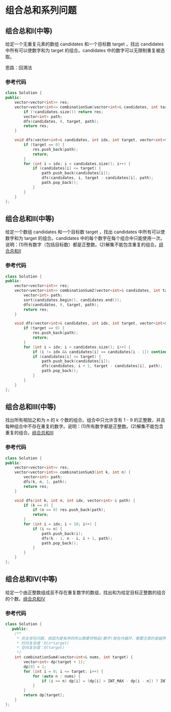 # 组合总和系列问题

## 组合总和I(中等)

给定一个无重复元素的数组 candidates 和一个目标数 target ，找出 candidates 中所有可以使数字和为 target 的组合。candidates 中的数字可以无限制重复被选取。

思路：回溯法

### 参考代码

```c++
class Solution {
public:
    vector<vector<int>> res;
    vector<vector<int>> combinationSum(vector<int>& candidates, int target) {
        if (!candidates.size()) return res;
        vector<int> path;
        dfs(candidates, 0, target, path);
        return res;
    }

    void dfs(vector<int>& candidates, int idx, int target, vector<int>& path) {
        if (target == 0) {
            res.push_back(path);
            return;
        }
        for (int i = idx; i < candidates.size(); i++) {
            if (candidates[i] <= target) {
                path.push_back(candidates[i]);
                dfs(candidates, i, target - candidates[i], path);
                path.pop_back();
            }
        }
    }
};
```

## 组合总和II(中等)

给定一个数组 candidates 和一个目标数 target ，找出 candidates 中所有可以使数字和为 target 的组合。candidates 中的每个数字在每个组合中只能使用一次。说明：(1)所有数字（包括目标数）都是正整数。(2)解集不能包含重复的组合。[组合总和II](https://leetcode-cn.com/problems/combination-sum-ii/)

### 参考代码

```c++
class Solution {
public:
    vector<vector<int>> res;
    vector<vector<int>> combinationSum2(vector<int>& candidates, int target) {
        vector<int> path;
        sort(candidates.begin(), candidates.end());
        dfs(candidates, 0, target, path);
        return res;
    }

    void dfs(vector<int>& candidates, int idx, int target, vector<int>& path) {
        if (target == 0) {
            res.push_back(path);
            return;
        }
        for (int i = idx; i < candidates.size(); i++) {
            if (i != idx && candidates[i] == candidates[i - 1]) continue;
            if (candidates[i] <= target) {
                path.push_back(candidates[i]);
                dfs(candidates, i + 1, target - candidates[i], path);
                path.pop_back();
            }
        }
    }
};
```

## 组合总和III(中等)

找出所有相加之和为 n 的 k 个数的组合。组合中只允许含有 1 - 9 的正整数，并且每种组合中不存在重复的数字。说明：(1)所有数字都是正整数。(2)解集不能包含重复的组合。[组合总和III](https://leetcode-cn.com/problems/combination-sum-iii/) 

### 参考代码

```c++
class Solution {
public:
    vector<vector<int>> res;
    vector<vector<int>> combinationSum3(int k, int n) {
        vector<int> path;
        dfs(k, n, 1, path);
        return res;
    }

    void dfs(int k, int n, int idx, vector<int> & path) {
        if (k == 0) {
            if (n == 0) res.push_back(path);
            return;
        }
        for (int i = idx; i < 10; i++) {
            if (i <= n) {
                path.push_back(i);
                dfs(k - 1, n - i, i + 1, path);
                path.pop_back();
            }
        }
    }
};
```

## 组合总和IV(中等)

给定一个由正整数组成且不存在重复数字的数组，找出和为给定目标正整数的组合的个数。[组合总和IV](https://leetcode-cn.com/problems/combination-sum-iv/)

### 参考代码

```c++
class Solution {
   public:
    /**
     * 完全背包问题，但因为是有序的所以需要将物品(数字)放在内循环，需要注意的是越界的情况
     * 时间复杂度：O(n*target)
     * 空间复杂度：O(target)
     */
    int combinationSum4(vector<int>& nums, int target) {
        vector<int> dp(target + 1);
        dp[0] = 1;
        for (int i = 0; i <= target; i++) {
            for (auto n : nums) {
                if (i >= n) dp[i] = (dp[i] > INT_MAX - dp[i - n]) ? INT_MAX : dp[i] + dp[i - n];
            }
        }
        return dp[target];
    }
};
```